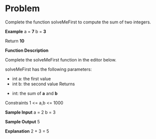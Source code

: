 # Problem

Complete the function solveMeFirst to compute the sum of two integers.

**Example**
 a = **7**
 b = **3**

Return **10**

**Function Description**

Complete the solveMeFirst function in the editor below.

solveMeFirst has the following parameters:

* int a: the first value
* int b: the second value
Returns
- int: the sum of **a** and **b** 

Constraints
1 <= a,b <= 1000

**Sample Input**
a = 2
b = 3

**Sample Output**
5

**Explanation**
2 + 3 = 5